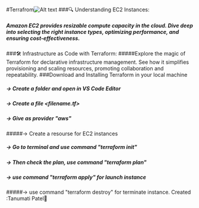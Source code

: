 #Terrafrom![Alt text](terrformICON-1.jpg)
###🔍 Understanding EC2 Instances:
##### Amazon EC2 provides resizable compute capacity in the cloud. Dive deep into selecting the right instance types, optimizing performance, and ensuring cost-effectiveness. 
###🛠️ Infrastructure as Code with Terraform:
#####Explore the magic of Terraform for declarative infrastructure management. See how it simplifies provisioning and scaling resources, promoting collaboration and repeatability. 
###Download and Installing Terraform in your local machine 

##### -> Create a folder and open in VS Code Editor
##### -> Create a file  <filename.tf>
##### -> Give as provider "aws"
#####-> Create a resourse for EC2 instances
##### -> Go to terminal and use command "terraform init"
##### -> Then check the plan, use command "terraform plan"
##### -> use command "terraform apply" for launch instance
#####-> use command "terraform destroy" for terminate instance.
Created :Tanumati Patel🙌

